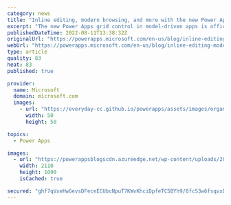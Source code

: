 ```yaml
---
category: news
title: "Inline editing, modern browsing, and more with the new Power Apps grid control"
excerpt: "The new Power Apps grid control in model-driven apps is officially in public preview! This control can be used for both read-only and editable scenarios, supports infinite scrolling for a modern browsing experience, and allows pro-dev makers to customize the appearance of cells. Try it out today! "
publishedDateTime: 2022-08-11T13:38:32Z
originalUrl: "https://powerapps.microsoft.com/en-us/blog/inline-editing-modern-browsing-and-more-with-the-new-power-apps-grid-control/"
webUrl: "https://powerapps.microsoft.com/en-us/blog/inline-editing-modern-browsing-and-more-with-the-new-power-apps-grid-control/"
type: article
quality: 83
heat: 83
published: true

provider:
  name: Microsoft
  domain: microsoft.com
  images:
    - url: "https://everyday-cc.github.io/powerapps/assets/images/organizations/microsoft.com-50x50.jpg"
      width: 50
      height: 50

topics:
  - Power Apps

images:
  - url: "https://powerappsblogscdn.azureedge.net/wp-content/uploads/2022/07/gridEditing-07-12-2022.gif"
    width: 2110
    height: 1090
    isCached: true

secured: "ghf7qVxeHwGevsDFeceECUbcNpuT7KWvKhciDpfeTC5BYh9/8fcS3w6fsqvxDru/jzx2pjK3uMJLdr/6aWll9e5VSjL7yJ4bJ8DWIzKHbOz4gdIJrfjrSeFI6ptOaW/dGhpELtyC45pnBg3Zzw1l4jW8oatTD8Z+5W7aLspwRW5hAV2suQTTV43ry9+0/WQV7apjHQlL0SLpwFok+8O6NAEjQbW7AjasoxoUlY1Nl29pOzAVr21TaEsY29NDbFESYRo/+f47ORxDIHlfoUqxXMHs3vE4XlV4WR8lyAxpC7DIDCgRqBSpAAdFx6JiZ5GYtON0OsYmFbDRL3BeWfwV4+R5NCRmI3RiqHVzcF8C/9I=;fnj11hRt4h8XA2oetTQ3bQ=="
---
```


